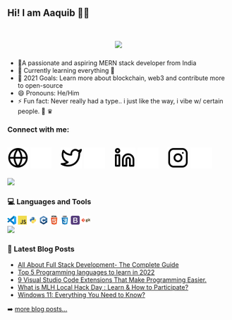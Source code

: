 ## Hi! I am Aaquib 👨‍💻 

<h1 align="center">
  <a href="#">
    <img src="https://readme-typing-svg.herokuapp.com/?lines=Never,+really+had+a+type...;i+just+like+the+way...;i+vibe+w/+certain+people+♛&center=true&size=20">
  </a>
</h1>

<!-- Driven Undergraduate student Currently in 2nd year with exceptional communication and analytics skills.
I am a Open-Source enthusiast, blogger and skilled in Front-End development. Currently learning Blockchain. 😊  -->

- 🔭A passionate and aspiring MERN stack developer from India
- 🌱 Currently learning everything 🤣
- 🤝 2021 Goals: Learn more about blockchain, web3 and contribute more to open-source
- 😄 Pronouns: He/Him
- ⚡ Fun fact: Never really had a type.. i just like the way, i vibe w/ certain people. 🖤 ♛

<!-- <div align="left">
 <a href="https://twitter.com/dev_aaquib">
    <img src="https://img.shields.io/twitter/follow/dev_aaquib" />
  </a>
  
  <a href="https://www.instagram.com/ali.aaquib_/">
    <img src="https://img.shields.io/badge/Instagram-pink" />
  </a>
  
   <a href="https://aaquibdev.medium.com/">
    <img src="https://img.shields.io/badge/Medium-black" />
  </a>
  
   <a href="https://linkedin.com/in/aaquib-ali" />
    <img src="https://img.shields.io/badge/Linkedin-blue" />
  </a>
 </div> -->
 ### Connect with me:
 
[![website](./img/globe-light.svg)](https://aaquibaliportfolio.vercel.app#gh-light-mode-only)
[![website](./img/globe-dark.svg)](https://aaquibaliportfolio.vercel.app#gh-dark-mode-only)
&nbsp;&nbsp;
[![website](./img/twitter-light.svg)](https://twitter.com/dev_aaquib#gh-light-mode-only)
[![website](./img/twitter-dark.svg)](https://twitter.com/dev_aaquib#gh-dark-mode-only)
&nbsp;&nbsp;
[![website](./img/linkedin-light.svg)](https://linkedin.com/in/aaquib-ali#gh-light-mode-only)
[![website](./img/linkedin-dark.svg)](https://linkedin.com/in/aaquib-ali#gh-dark-mode-only)
&nbsp;&nbsp;
[![website](./img/instagram-light.svg)](https://instagram.com/ali.aaquib_#gh-light-mode-only)
[![website](./img/instagram-dark.svg)](https://instagram.com/ali.aaquib_#gh-dark-mode-only)
------------------

<div align="left">
  <img src="https://github-readme-stats.vercel.app/api?username=devaaquib&show_icons=true&theme=tokyonight" />
</div>

### 💻 Languages and Tools

<code><img height="20" src="https://raw.githubusercontent.com/github/explore/80688e429a7d4ef2fca1e82350fe8e3517d3494d/topics/visual-studio-code/visual-studio-code.png"></code>
<code><img height="20" src="https://raw.githubusercontent.com/github/explore/80688e429a7d4ef2fca1e82350fe8e3517d3494d/topics/javascript/javascript.png"></code>
<code><img height="20" src="https://raw.githubusercontent.com/github/explore/80688e429a7d4ef2fca1e82350fe8e3517d3494d/topics/python/python.png"></code>
<code><img height="20" src="https://raw.githubusercontent.com/github/explore/80688e429a7d4ef2fca1e82350fe8e3517d3494d/topics/cpp/cpp.png"></code>
<code><img height = "20" src = "https://raw.githubusercontent.com/github/explore/80688e429a7d4ef2fca1e82350fe8e3517d3494d/topics/html/html.png"></code>
<code><img height = "20" src = "https://raw.githubusercontent.com/github/explore/80688e429a7d4ef2fca1e82350fe8e3517d3494d/topics/css/css.png"></code>
<code><img height = "20" src = "https://raw.githubusercontent.com/github/explore/80688e429a7d4ef2fca1e82350fe8e3517d3494d/topics/bootstrap/bootstrap.png"></code>
<code><img height="20" src="https://raw.githubusercontent.com/github/explore/80688e429a7d4ef2fca1e82350fe8e3517d3494d/topics/git/git.png"></code>
<code> <img height="20" src="https://www.freepnglogos.com/uploads/logo-mysql-png/logo-mysql-mysql-logo-png-images-are-download-crazypng-21.png"> </code>

<!--   [<img src="https://img.shields.io/badge/github-%23333.svg?&style=for-the-badge&logo=github&logoColor=white" />](https://www.github.com/irsayvid)  -->

### 📕 Latest Blog Posts
<!-- BLOG-POST-LIST:START -->
- [All About Full Stack Development- The Complete Guide](https://enlear.academy/all-about-full-stack-development-the-complete-guide-3eab236046d9?source=rss-ab31787d3f79------2)
- [Top 5 Programming languages to learn in 2022](https://enlear.academy/top-5-programming-languages-to-learn-in-2022-27f5d21ca6bc?source=rss-ab31787d3f79------2)
- [9 Visual Studio Code Extensions That Make Programming Easier.](https://medium.com/geekculture/9-visual-studio-code-extensions-that-make-programming-easier-6bbdacc15b6?source=rss-ab31787d3f79------2)
- [What is MLH Local Hack Day : Learn &amp; How to Participate?](https://aaquibdev.medium.com/what-is-mlh-local-hack-day-learn-how-to-participate-daf84fde173c?source=rss-ab31787d3f79------2)
- [Windows 11: Everything You Need to Know?](https://aaquibdev.medium.com/windows-11-everything-you-need-to-know-9b82d308f062?source=rss-ab31787d3f79------2)
<!-- BLOG-POST-LIST:END -->

<!-- BLOG-POST-LIST:START
- [All About Full Stack Development - The Complete Guide](https://enlear.academy/all-about-full-stack-development-the-complete-guide-3eab236046d9)
- [Top 5 Programming languages to learn in 2022](https://medium.com/geekculture/top-5-programming-languages-to-learn-in-2022-27f5d21ca6bc)
- [9 Visual Studio Code Extensions That Make Programming Easier.](https://medium.com/geekculture/9-visual-studio-code-extensions-that-make-programming-easier-6bbdacc15b6)
- [Getting started with Git & GitHub : The complete beginners guide?](https://aaquibdev.medium.com/getting-started-with-git-github-the-complete-beginners-guide-d4430b36a224)
- [CSS Practices To Avoid as a Web Developer?](https://enlear.academy/5-css-practices-to-avoid-as-a-web-developer-d7645fb51d53)
<!-- BLOG-POST-LIST:END -->

➡️ [more blog posts...](https://aaquibdev.medium.com/)
